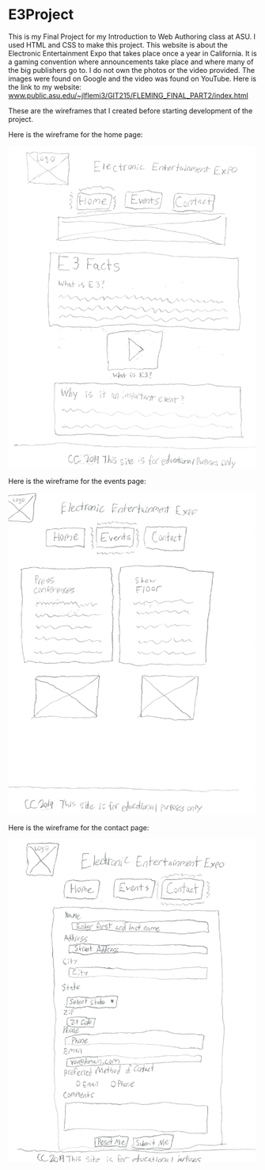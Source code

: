 # E3Project

This is my Final Project for my Introduction to Web Authoring class at ASU. I used HTML and CSS to make this project. This website is about the Electronic Entertainment
Expo that takes place once a year in California. It is a gaming convention where announcements take place and where many of the big publishers go to. I do not own the 
photos or the video provided. The images were found on Google and the video was found on YouTube. Here is the link to my website: 
www.public.asu.edu/~jlflemi3/GIT215/FLEMING_FINAL_PART2/index.html

These are the wireframes that I created before starting development of the project. 

Here is the wireframe for the home page:

<img src="Wireframes/wireframe_index.jpg" width="500">

Here is the wireframe for the events page:

<img src="Wireframes/wireframe_events.jpg" width="500">

Here is the wireframe for the contact page: 

<img src="Wireframes/wireframe_contact.jpg" width="500">


